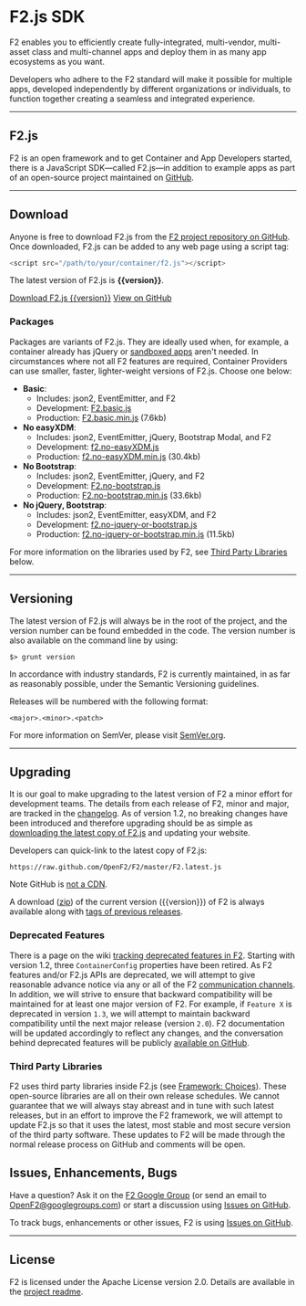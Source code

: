 # F2.js SDK

<p class="lead">F2 enables you to efficiently create fully-integrated, multi-vendor, multi-asset class and multi-channel apps and deploy them in as many app ecosystems as you want.</p>

Developers who adhere to the F2 standard will make it possible for multiple apps, developed independently by different organizations or individuals, to function together creating a seamless and integrated experience.

* * * *

## F2.js

F2 is an open framework and to get Container and App Developers started, there is a JavaScript SDK&mdash;called F2.js&mdash;in addition to example apps as part of an open-source project maintained on [GitHub](https://github.com/OpenF2/F2/).

* * * *

## Download

Anyone is free to download F2.js from the [F2 project repository on GitHub](https://github.com/OpenF2/F2/). Once downloaded, F2.js can be added to any web page using a script tag:

```javascript
<script src="/path/to/your/container/f2.js"></script>
```

The latest version of F2.js is **{{version}}**.

<p><a href="https://raw.github.com/OpenF2/F2/master/F2.latest.js" class="btn btn-primary btn-small">Download F2.js {{version}}</a> <a href="https://github.com/OpenF2/F2/" class="btn btn-small btn-default" target="_blank">View on GitHub</a></p>

### Packages

Packages are variants of F2.js. They are ideally used when, for example, a container already has jQuery or [sandboxed apps](http://docs.openf2.org/app-development.html#secure-apps) aren't needed. In circumstances where not all F2 features are required, Container Providers can use smaller, faster, lighter-weight versions of F2.js. Choose one below:

* **Basic**: 
	* Includes: json2, EventEmitter, and F2
    * Development: [F2.basic.js](https://github.com/OpenF2/F2/blob/master/sdk/packages/f2.basic.js)
    * Production: [F2.basic.min.js](https://github.com/OpenF2/F2/blob/master/sdk/packages/f2.basic.min.js) (7.6kb)
* **No easyXDM**:
	* Includes: json2, EventEmitter, jQuery, Bootstrap Modal, and F2
    * Development: [f2.no-easyXDM.js](https://github.com/OpenF2/F2/blob/master/sdk/packages/f2.no-easyXDM.js)
    * Production: [f2.no-easyXDM.min.js](https://github.com/OpenF2/F2/blob/master/sdk/packages/f2.no-easyXDM.min.js) (30.4kb)	    	    
* **No Bootstrap**: 
	* Includes: json2, EventEmitter, jQuery, and F2
    * Development: [F2.no-bootstrap.js](https://github.com/OpenF2/F2/blob/master/sdk/packages/f2.no-bootstrap.js)
    * Production: [F2.no-bootstrap.min.js](https://github.com/OpenF2/F2/blob/master/sdk/packages/f2.no-bootstrap.min.js) (33.6kb)
* **No jQuery, Bootstrap**:
    * Includes: json2, EventEmitter, easyXDM, and F2
    * Development: [f2.no-jquery-or-bootstrap.js](https://github.com/OpenF2/F2/blob/master/sdk/packages/f2.no-jquery-or-bootstrap.js) 
    * Production: [f2.no-jquery-or-bootstrap.min.js](https://github.com/OpenF2/F2/blob/master/sdk/packages/f2.no-jquery-or-bootstrap.min.js) (11.5kb)

For more information on the libraries used by F2, see [Third Party Libraries](#third-party-libraries) below.

* * * *

## Versioning

The latest version of F2.js will always be in the root of the project, and the version number can be found embedded in the code. The version number is also available on the command line by using:

`$> grunt version`

In accordance with industry standards, F2 is currently maintained, in as far as reasonably possible, under the Semantic Versioning guidelines.

Releases will be numbered with the following format:

`<major>.<minor>.<patch>`

For more information on SemVer, please visit [SemVer.org](http://semver.org/).

* * * *

## Upgrading

It is our goal to make upgrading to the latest version of F2 a minor effort for development teams. The details from each release of F2, minor and major, are tracked in the [changelog](https://github.com/OpenF2/F2/wiki/Changelog). As of version 1.2, no breaking changes have been introduced and therefore upgrading should be as simple as [downloading the latest copy of F2.js](https://raw.github.com/OpenF2/F2/master/sdk/f2.min.js) and updating your website.

Developers can quick-link to the latest copy of F2.js:

`https://raw.github.com/OpenF2/F2/master/F2.latest.js`

<span class="label label-info">Note</span> GitHub is [not a CDN](http://stackoverflow.com/questions/5502540/should-github-be-used-as-a-cdn-for-javascript-libraries).

A download ([zip](https://github.com/OpenF2/F2/zipball/master)) of the current version ({{version}}) of F2 is always available along with [tags of previous releases](https://github.com/OpenF2/F2/releases).

### Deprecated Features

There is a page on the wiki [tracking deprecated features in F2](https://github.com/OpenF2/F2/wiki/F2.js-Deprecated). Starting with version 1.2, three `ContainerConfig` properties have been retired. As F2 features and/or F2.js APIs are deprecated, we will attempt to give reasonable advance notice via any or all of the F2 [communication channels](https://github.com/OpenF2/F2/blob/master/CONTRIBUTING.md#keep-in-touch). In addition, we will strive to ensure that backward compatibility will be maintained for at least one major version of F2. For example, if `Feature X` is deprecated in version `1.3`, we will attempt to maintain backward compatibility until the next major release (version `2.0`). F2 documentation will be updated accordingly to reflect any changes, and the conversation behind deprecated features will be publicly [available on GitHub](https://github.com/OpenF2/F2/issues).


### Third Party Libraries

F2 uses third party libraries inside F2.js (see [Framework: Choices](http://docs.openf2.org/#choices)). These open-source libraries are all on their own release schedules. We cannot guarantee that we will always stay abreast and in tune with such latest releases, but in an effort to improve the F2 framework, we will attempt to update F2.js so that it uses the latest, most stable and most secure version of the third party software. These updates to F2 will be made through the normal release process on GitHub and comments will be open.

## Issues, Enhancements, Bugs

Have a question? Ask it on the [F2 Google Group](https://groups.google.com/forum/#!forum/OpenF2) (or send an email to <OpenF2@googlegroups.com>) or start a discussion using [Issues on GitHub](https://github.com/OpenF2/F2/issues). 

To track bugs, enhancements or other issues, F2 is using [Issues on GitHub](https://github.com/OpenF2/F2/issues).

* * * *

## License

F2 is licensed under the Apache License version 2.0. Details are available in the [project readme](https://github.com/OpenF2/F2#copyright-and-license).
